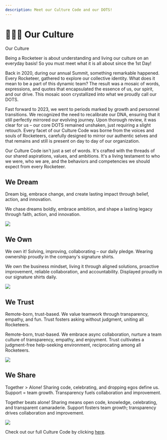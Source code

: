 ```yaml
---
description: Meet our Culture Code and our DOTS!
---
```


# 🧑🤝🧑 Our Culture

Our Culture

Being a Rocketeer is about understanding and living our culture on an everyday basis! So you must meet what it is all about since the 1st Day!

Back in 2020, during our annual Summit, something remarkable happened. Every Rocketeer, gathered to explore our collective identity. What does it mean to be a part of this dynamic team? The result was a mosaic of words, expressions, and quotes that encapsulated the essence of us, our spirit, and our drive. This mosaic soon crystallized into what we proudly call our DOTS.

Fast forward to 2023, we went to periods marked by growth and personnel transitions. We recognized the need to recalibrate our DNA, ensuring that it still perfectly mirrored our evolving journey. Upon thorough review, it was clear for us – our core DOTS remained unshaken, just requiring a slight retouch. Every facet of our Culture Code was borne from the voices and souls of Rocketeers, carefully designed to mirror our authentic selves and that remains and still is present on day to day of our organization.&#x20;

Our Culture Code isn't just a set of words. It's crafted with the threads of our shared aspirations, values, and ambitions. It's a living testament to who we were, who we are, and the behaviors and competencies we should expect from every Rocketeer.

## We Dream&#x20;

Dream big, embrace change, and create lasting impact through belief, action, and innovation.

We chase dreams boldly, embrace ambition, and shape a lasting legacy through faith, action, and innovation.

![](https://lh4.googleusercontent.com/p7506oAmN3nvFP92R4GsV3LURu6FndF2TVS6Yuy-He15u62cL1qKBt904ktzpmTUWTRBEUDUKpYmfRh9qzYdYk14Oi3iAlnhPmHCj5v20-jndXS3EvCP-ijPuUkXIafOKhOD4ogAjCr-oOd5vmH1ycA)

## We Own

We own it! Solving, improving, collaborating – our daily pledge. Wearing ownership proudly in the company's signature shirts.

We own the business mindset, living it through aligned solutions, proactive improvement, reliable collaboration, and accountability. Displayed proudly in our signature shirts daily.

![](https://lh6.googleusercontent.com/fqjl84oj-6c9e\_1ktpwO8O5j0uhO-RfO2rfoKN8Yfk8ox0-gvHsLyryxIuaKrdMJOvxJJ5L3v58m-if6y\_BMDk1d-iYuf1TafkA0ZoSt8f4C\_g8JX3zH2ZX524lRYcCV6Fxq2e9K-HgGuZUVB8qHSrI)

## We Trust

Remote-born, trust-based. We value teamwork through transparency, empathy, and fun. Trust fosters asking without judgment, uniting all Rocketeers.

Remote-born, trust-based. We embrace async collaboration, nurture a team culture of transparency, empathy, and enjoyment. Trust cultivates a judgment-free help-seeking environment, reciprocating among all Rocketeers.

![](https://lh3.googleusercontent.com/bQGstJB4oooYDmu6CN4XGc-9M8xWPAWd1fE02DOkIZIhCKkl9wJiCD3lKakidvKehGsQPiQu07DfZjZAjxoLiIeaY6C-n3ZXych7RpHwwpdyxBCpYlEMqp9fR-Kt2P8JrK3pOr2q-jpIizc\_xjGHuNs)

## We Share

Together > Alone! Sharing code, celebrating, and dropping egos define us. Support = team growth. Transparency fuels collaboration and improvement.

Together beats alone! Sharing means open code, knowledge, celebrating, and transparent camaraderie. Support fosters team growth; transparency drives collaboration and improvement.

![](https://lh6.googleusercontent.com/GkrW08YZTTsWMjrfgYzrZp8yowBT768hIQAChroqiKaq8h5VZlGldGJJc0FJijBwpdGdjS6ijoBSO7js-93xC4R-JUxNnVH5sYlpe6LypiDVs5rGFlH\_wT5tNHBEdXQxFPYtVq68PDTiEnIWz860C-Q)



Check out our full Culture Code by clicking [here](https://docs.google.com/presentation/d/1C7Ja6kYx1e88yL8XIjFy4vQom4719ouk/edit?usp=sharing\&ouid=103648908741174957624\&rtpof=true\&sd=true).

